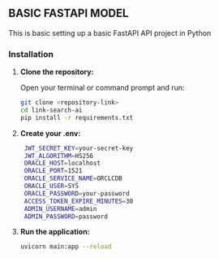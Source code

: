 ## BASIC FASTAPI MODEL

This is basic setting up a basic FastAPI API project in Python

### Installation

1. **Clone the repository:**

   Open your terminal or command prompt and run:

   ```bash
   git clone <repository-link>
   cd link-search-ai
   pip install -r requirements.txt
   ```

2. **Create your .env:**

   ```bash
    JWT_SECRET_KEY=your-secret-key
    JWT_ALGORITHM=HS256
    ORACLE_HOST=localhost
    ORACLE_PORT=1521
    ORACLE_SERVICE_NAME=ORCLCDB
    ORACLE_USER=SYS
    ORACLE_PASSWORD=your-password
    ACCESS_TOKEN_EXPIRE_MINUTES=30
    ADMIN_USERNAME=admin
    ADMIN_PASSWORD=password
   ```
3. **Run the application:**

   ```bash
   uvicorn main:app --reload   
   ```

